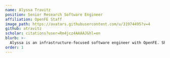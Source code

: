 ```yaml
---
name: Alyssa Travitz
position: Senior Research Software Engineer
affiliation: OpenFE Staff
image_path: https://avatars.githubusercontent.com/u/31974495?v=4
github: atravitz
scholar: citations?user=Rm4jcz4AAAAJ&hl=en
blurb: >-
  Alyssa is an infrastructure-focused software engineer with OpenFE. She completed her Ph.D. in Macromolecular Science & Engineering and Scientific Computing at the University of Michigan where she used molecular dynamics techniques to create mulitscale models of complex fluids. Having developed scientific software in both academic and industry settings, she is passionate about creating robust open-source ecosystems. 
order: 1
---
```

